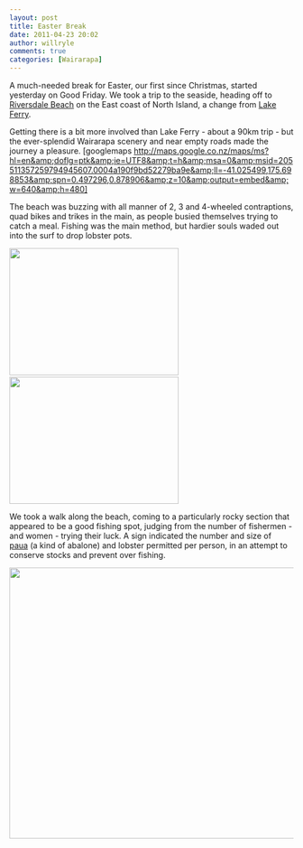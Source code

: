```yaml
---
layout: post
title: Easter Break
date: 2011-04-23 20:02
author: willryle
comments: true
categories: [Wairarapa]
---
```

A much-needed break for Easter, our first since Christmas, started yesterday on Good Friday. We took a trip to the seaside, heading off to <a href="http://www.riversdalebeach.co.nz/" target="_blank">Riversdale Beach</a> on the East coast of North Island, a change from <a title="East-West Divide" href="http://willryle.wordpress.com/2011/02/06/east-west-divide/">Lake Ferry</a>.

<!--more-->

Getting there is a bit more involved than Lake Ferry - about a 90km trip - but the ever-splendid Wairarapa scenery and near empty roads made the journey a pleasure.
[googlemaps http://maps.google.co.nz/maps/ms?hl=en&amp;doflg=ptk&amp;ie=UTF8&amp;t=h&amp;msa=0&amp;msid=205511357259794945607.0004a190f9bd52279ba9e&amp;ll=-41.025499,175.698853&amp;spn=0.497296,0.878906&amp;z=10&amp;output=embed&amp;w=640&amp;h=480]

The beach was buzzing with all manner of 2, 3 and 4-wheeled contraptions, quad bikes and trikes in the main, as people busied themselves trying to catch a meal. Fishing was the main method, but hardier souls waded out into the surf to drop lobster pots.

<a href="http://willryle.files.wordpress.com/2011/04/good-friday-038.jpg" target="_blank"><img class="alignnone size-medium wp-image-594" title="Riversdale Beach 01" src="http://willryle.files.wordpress.com/2011/04/good-friday-038.jpg?w=300" alt="" width="300" height="225" /></a> <a href="http://willryle.files.wordpress.com/2011/04/good-friday-036.jpg" target="_blank"><img class="alignright size-medium wp-image-595" title="Riversdale Beach 02" src="http://willryle.files.wordpress.com/2011/04/good-friday-036.jpg?w=300" alt="" width="300" height="225" /></a>

We took a walk along the beach, coming to a particularly rocky section that appeared to be a good fishing spot, judging from the number of fishermen - and women - trying their luck. A sign indicated the number and size of <a href="http://en.wikipedia.org/wiki/P%C4%81ua" target="_blank">paua</a> (a kind of abalone) and lobster permitted per person, in an attempt to conserve stocks and prevent over fishing.

<a href="http://willryle.files.wordpress.com/2011/04/good-friday-042.jpg"><img class="alignleft size-full wp-image-598" title="Riversdale Beach 03" src="http://willryle.files.wordpress.com/2011/04/good-friday-042.jpg" alt="" width="640" height="480" /></a>
